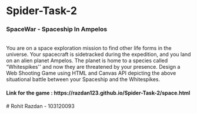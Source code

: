 # Spider-Task-2
<h3>SpaceWar - Spaceship In Ampelos</h3>
<br>
You are on a space exploration mission to find other life forms in the universe. Your spacecraft is sidetracked during the expedition, and you land on an alien planet Ampelos. The planet is home to a species called “Whitespikes'' and now they are threatened by your presence. Design a Web Shooting Game using HTML and Canvas API depicting the above situational battle between your Spaceship and the Whitespikes.
<br>
<h4>Link for the game : https://razdan123.github.io/Spider-Task-2/space.html</h4>
# Rohit Razdan - 103120093
